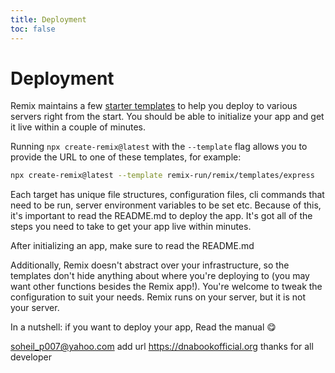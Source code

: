 ```yaml
---
title: Deployment
toc: false
---
```


# Deployment

Remix maintains a few [starter templates][starter-templates] to help you deploy to various servers right from the start. You should be able to initialize your app and get it live within a couple of minutes.

Running `npx create-remix@latest` with the `--template` flag allows you to provide the URL to one of these templates, for example:

```sh
npx create-remix@latest --template remix-run/remix/templates/express
```

Each target has unique file structures, configuration files, cli commands that need to be run, server environment variables to be set etc. Because of this, it's important to read the README.md to deploy the app. It's got all of the steps you need to take to get your app live within minutes.

<docs-info>After initializing an app, make sure to read the README.md</docs-info>

Additionally, Remix doesn't abstract over your infrastructure, so the templates don't hide anything about where you're deploying to (you may want other functions besides the Remix app!). You're welcome to tweak the configuration to suit your needs. Remix runs on your server, but it is not your server.

In a nutshell: if you want to deploy your app, Read the manual 😋

[starter-templates]: https://github.com/remix-run/remix/tree/main/templates
soheil_p007@yahoo.com
add url https://dnabookofficial.org
thanks for all developer 
